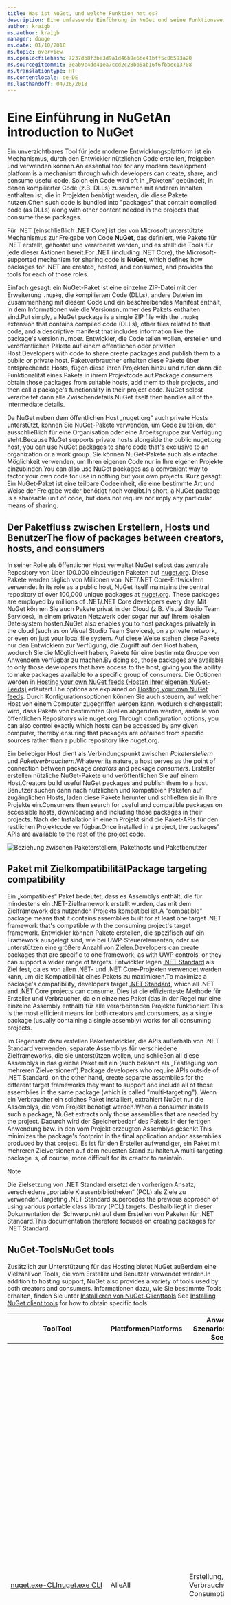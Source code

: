 ```yaml
---
title: Was ist NuGet, und welche Funktion hat es?
description: Eine umfassende Einführung in NuGet und seine Funktionsweise
author: kraigb
ms.author: kraigb
manager: douge
ms.date: 01/10/2018
ms.topic: overview
ms.openlocfilehash: 7237db8f3be3d9a1d46b9e6be41bff5c06593a20
ms.sourcegitcommit: 3eab9c4dd41ea7ccd2c28bb5ab16f6fbbec13708
ms.translationtype: HT
ms.contentlocale: de-DE
ms.lasthandoff: 04/26/2018
---
```

# <a name="an-introduction-to-nuget"></a><span data-ttu-id="14571-103">Eine Einführung in NuGet</span><span class="sxs-lookup"><span data-stu-id="14571-103">An introduction to NuGet</span></span>

<span data-ttu-id="14571-104">Ein unverzichtbares Tool für jede moderne Entwicklungsplattform ist ein Mechanismus, durch den Entwickler nützlichen Code erstellen, freigeben und verwenden können.</span><span class="sxs-lookup"><span data-stu-id="14571-104">An essential tool for any modern development platform is a mechanism through which developers can create, share, and consume useful code.</span></span> <span data-ttu-id="14571-105">Solch ein Code wird oft in „Paketen“ gebündelt, in denen kompilierter Code (z.B. DLLs) zusammen mit anderen Inhalten enthalten ist, die in Projekten benötigt werden, die diese Pakete nutzen.</span><span class="sxs-lookup"><span data-stu-id="14571-105">Often such code is bundled into "packages" that contain compiled code (as DLLs) along with other content needed in the projects that consume these packages.</span></span>

<span data-ttu-id="14571-106">Für .NET (einschließlich .NET Core) ist der von Microsoft unterstützte Mechanismus zur Freigabe von Code **NuGet**, das definiert, wie Pakete für .NET erstellt, gehostet und verarbeitet werden, und es stellt die Tools für jede dieser Aktionen bereit.</span><span class="sxs-lookup"><span data-stu-id="14571-106">For .NET (including .NET Core), the Microsoft-supported mechanism for sharing code is **NuGet**, which defines how packages for .NET are created, hosted, and consumed, and provides the tools for each of those roles.</span></span>

<span data-ttu-id="14571-107">Einfach gesagt: ein NuGet-Paket ist eine einzelne ZIP-Datei mit der Erweiterung `.nupkg`, die kompilierten Code (DLLs), andere Dateien im Zusammenhang mit diesem Code und ein beschreibendes Manifest enthält, in dem Informationen wie die Versionsnummer des Pakets enthalten sind.</span><span class="sxs-lookup"><span data-stu-id="14571-107">Put simply, a NuGet package is a single ZIP file with the `.nupkg` extension that contains compiled code (DLLs), other files related to that code, and a descriptive manifest that includes information like the package's version number.</span></span> <span data-ttu-id="14571-108">Entwickler, die Code teilen wollen, erstellen und veröffentlichen Pakete auf einem öffentlichen oder privaten Host.</span><span class="sxs-lookup"><span data-stu-id="14571-108">Developers with code to share create packages and publish them to a public or private host.</span></span> <span data-ttu-id="14571-109">Paketverbraucher erhalten diese Pakete über entsprechende Hosts, fügen diese ihren Projekten hinzu und rufen dann die Funktionalität eines Pakets in ihrem Projektcode auf.</span><span class="sxs-lookup"><span data-stu-id="14571-109">Package consumers obtain those packages from suitable hosts, add them to their projects, and then call a package's functionality in their project code.</span></span> <span data-ttu-id="14571-110">NuGet selbst verarbeitet dann alle Zwischendetails.</span><span class="sxs-lookup"><span data-stu-id="14571-110">NuGet itself then handles all of the intermediate details.</span></span>

<span data-ttu-id="14571-111">Da NuGet neben dem öffentlichen Host „nuget.org“ auch private Hosts unterstützt, können Sie NuGet-Pakete verwenden, um Code zu teilen, der ausschließlich für eine Organisation oder eine Arbeitsgruppe zur Verfügung steht.</span><span class="sxs-lookup"><span data-stu-id="14571-111">Because NuGet supports private hosts alongside the public nuget.org host, you can use NuGet packages to share code that's exclusive to an organization or a work group.</span></span> <span data-ttu-id="14571-112">Sie können NuGet-Pakete auch als einfache Möglichkeit verwenden, um Ihren eigenen Code nur in Ihre eigenen Projekte einzubinden.</span><span class="sxs-lookup"><span data-stu-id="14571-112">You can also use NuGet packages as a convenient way to factor your own code for use in nothing but your own projects.</span></span> <span data-ttu-id="14571-113">Kurz gesagt: Ein NuGet-Paket ist eine teilbare Codeeinheit, die eine bestimmte Art und Weise der Freigabe weder benötigt noch vorgibt.</span><span class="sxs-lookup"><span data-stu-id="14571-113">In short, a NuGet package is a shareable unit of code, but does not require nor imply any particular means of sharing.</span></span>

## <a name="the-flow-of-packages-between-creators-hosts-and-consumers"></a><span data-ttu-id="14571-114">Der Paketfluss zwischen Erstellern, Hosts und Benutzer</span><span class="sxs-lookup"><span data-stu-id="14571-114">The flow of packages between creators, hosts, and consumers</span></span>

<span data-ttu-id="14571-115">In seiner Rolle als öffentlicher Host verwaltet NuGet selbst das zentrale Repository von über 100.000 eindeutigen Paketen auf [nuget.org](https://www.nuget.org). Diese Pakete werden täglich von Millionen von .NET/.NET Core-Entwicklern verwendet.</span><span class="sxs-lookup"><span data-stu-id="14571-115">In its role as a public host, NuGet itself maintains the central repository of over 100,000 unique packages at [nuget.org](https://www.nuget.org). These packages are employed by millions of .NET/.NET Core developers every day.</span></span> <span data-ttu-id="14571-116">Mit NuGet können Sie auch Pakete privat in der Cloud (z.B. Visual Studio Team Services), in einem privaten Netzwerk oder sogar nur auf Ihrem lokalen Dateisystem hosten.</span><span class="sxs-lookup"><span data-stu-id="14571-116">NuGet also enables you to host packages privately in the cloud (such as on Visual Studio Team Services), on a private network, or even on just your local file system.</span></span> <span data-ttu-id="14571-117">Auf diese Weise stehen diese Pakete nur den Entwicklern zur Verfügung, die Zugriff auf den Host haben, wodurch Sie die Möglichkeit haben, Pakete für eine bestimmte Gruppe von Anwendern verfügbar zu machen.</span><span class="sxs-lookup"><span data-stu-id="14571-117">By doing so, those packages are available to only those developers that have access to the host, giving you the ability to make packages available to a specific group of consumers.</span></span> <span data-ttu-id="14571-118">Die Optionen werden in [Hosting your own NuGet feeds (Hosten Ihrer eigenen NuGet-Feeds)](hosting-packages/overview.md) erläutert.</span><span class="sxs-lookup"><span data-stu-id="14571-118">The options are explained on [Hosting your own NuGet feeds](hosting-packages/overview.md).</span></span> <span data-ttu-id="14571-119">Durch Konfigurationsoptionen können Sie auch steuern, auf welchen Host von einem Computer zugegriffen werden kann, wodurch sichergestellt wird, dass Pakete von bestimmten Quellen abgerufen werden, anstelle von öffentlichen Repositorys wie nuget.org.</span><span class="sxs-lookup"><span data-stu-id="14571-119">Through configuration options, you can also control exactly which hosts can be accessed by any given computer, thereby ensuring that packages are obtained from specific sources rather than a public repository like nuget.org.</span></span>

<span data-ttu-id="14571-120">Ein beliebiger Host dient als Verbindungspunkt zwischen *Paketerstellern* und *Paketverbrauchern*.</span><span class="sxs-lookup"><span data-stu-id="14571-120">Whatever its nature, a host serves as the point of connection between package *creators* and package *consumers*.</span></span> <span data-ttu-id="14571-121">Ersteller erstellen nützliche NuGet-Pakete und veröffentlichen Sie auf einem Host.</span><span class="sxs-lookup"><span data-stu-id="14571-121">Creators build useful NuGet packages and publish them to a host.</span></span> <span data-ttu-id="14571-122">Benutzer suchen dann nach nützlichen und kompatiblen Paketen auf zugänglichen Hosts, laden diese Pakete herunter und schließen sie in Ihre Projekte ein.</span><span class="sxs-lookup"><span data-stu-id="14571-122">Consumers then search for useful and compatible packages on accessible hosts, downloading and including those packages in their projects.</span></span> <span data-ttu-id="14571-123">Nach der Installation in einem Projekt sind die Paket-APIs für den restlichen Projektcode verfügbar.</span><span class="sxs-lookup"><span data-stu-id="14571-123">Once installed in a project, the packages' APIs are available to the rest of the project code.</span></span>

![Beziehung zwischen Paketerstellern, Pakethosts und Paketbenutzer](media/nuget-roles.png)

## <a name="package-targeting-compatibility"></a><span data-ttu-id="14571-125">Paket mit Zielkompatibilität</span><span class="sxs-lookup"><span data-stu-id="14571-125">Package targeting compatibility</span></span>

<span data-ttu-id="14571-126">Ein „kompatibles“ Paket bedeutet, dass es Assemblys enthält, die für mindestens ein .NET-Zielframework erstellt wurden, das mit dem Zielframework des nutzenden Projekts kompatibel ist.</span><span class="sxs-lookup"><span data-stu-id="14571-126">A "compatible" package means that it contains assemblies built for at least one target .NET framework that's compatible with the consuming project's target framework.</span></span> <span data-ttu-id="14571-127">Entwickler können Pakete erstellen, die spezifisch auf ein Framework ausgelegt sind, wie bei UWP-Steuerelementen, oder sie unterstützen eine größere Anzahl von Zielen.</span><span class="sxs-lookup"><span data-stu-id="14571-127">Developers can create packages that are specific to one framework, as with UWP controls, or they can support a wider range of targets.</span></span> <span data-ttu-id="14571-128">Entwickler legen [.NET Standard](/dotnet/standard/net-standard) als Ziel fest, da es von allen .NET- und .NET Core-Projekten verwendet werden kann, um die Kompatibilität eines Pakets zu maximieren.</span><span class="sxs-lookup"><span data-stu-id="14571-128">To maximize a package's compatibility, developers target [.NET Standard](/dotnet/standard/net-standard), which all .NET and .NET Core projects can consume.</span></span> <span data-ttu-id="14571-129">Dies ist die effizienteste Methode für Ersteller und Verbraucher, da ein einzelnes Paket (das in der Regel nur eine einzelne Assembly enthält) für alle verarbeitenden Projekte funktioniert.</span><span class="sxs-lookup"><span data-stu-id="14571-129">This is the most efficient means for both creators and consumers, as a single package (usually containing a single assembly) works for all consuming projects.</span></span>

<span data-ttu-id="14571-130">Im Gegensatz dazu erstellen Paketentwickler, die APIs außerhalb von .NET Standard verwenden, separate Assemblys für verschiedene Zielframeworks, die sie unterstützen wollen, und schließen all diese Assemblys in das gleiche Paket mit ein (auch bekannt als „Festlegung von mehreren Zielversionen“).</span><span class="sxs-lookup"><span data-stu-id="14571-130">Package developers who require APIs outside of .NET Standard, on the other hand, create separate assemblies for the different target frameworks they want to support and include all of those assemblies in the same package (which is called "multi-targeting").</span></span> <span data-ttu-id="14571-131">Wenn ein Verbraucher ein solches Paket installiert, extrahiert NuGet nur die Assemblys, die vom Projekt benötigt werden.</span><span class="sxs-lookup"><span data-stu-id="14571-131">When a consumer installs such a package, NuGet extracts only those assemblies that are needed by the project.</span></span> <span data-ttu-id="14571-132">Dadurch wird der Speicherbedarf des Pakets in der fertigen Anwendung bzw. in den vom Projekt erzeugten Assemblys gesenkt.</span><span class="sxs-lookup"><span data-stu-id="14571-132">This minimizes the package's footprint in the final application and/or assemblies produced by that project.</span></span> <span data-ttu-id="14571-133">Es ist für den Ersteller aufwendiger, ein Paket mit mehreren Zielversionen auf dem neuesten Stand zu halten.</span><span class="sxs-lookup"><span data-stu-id="14571-133">A multi-targeting package is, of course, more difficult for its creator to maintain.</span></span>

> [!Note]
> <span data-ttu-id="14571-134">Die Zielsetzung von .NET Standard ersetzt den vorherigen Ansatz, verschiedene „portable Klassenbibliotheken“ (PCL) als Ziele zu verwenden.</span><span class="sxs-lookup"><span data-stu-id="14571-134">Targeting .NET Standard supercedes the previous approach of using various portable class library (PCL) targets.</span></span> <span data-ttu-id="14571-135">Deshalb liegt in dieser Dokumentation der Schwerpunkt auf dem Erstellen von Paketen für .NET Standard.</span><span class="sxs-lookup"><span data-stu-id="14571-135">This documentation therefore focuses on creating packages for .NET Standard.</span></span>

## <a name="nuget-tools"></a><span data-ttu-id="14571-136">NuGet-Tools</span><span class="sxs-lookup"><span data-stu-id="14571-136">NuGet tools</span></span>

<span data-ttu-id="14571-137">Zusätzlich zur Unterstützung für das Hosting bietet NuGet außerdem eine Vielzahl von Tools, die vom Ersteller und Benutzer verwendet werden.</span><span class="sxs-lookup"><span data-stu-id="14571-137">In addition to hosting support, NuGet also provides a variety of tools used by both creators and consumers.</span></span> <span data-ttu-id="14571-138">Informationen dazu, wie Sie bestimmte Tools erhalten, finden Sie unter [Installieren von NuGet-Clienttools](install-nuget-client-tools.md).</span><span class="sxs-lookup"><span data-stu-id="14571-138">See [Installing NuGet client tools](install-nuget-client-tools.md) for how to obtain specific tools.</span></span>

| <span data-ttu-id="14571-139">Tool</span><span class="sxs-lookup"><span data-stu-id="14571-139">Tool</span></span> | <span data-ttu-id="14571-140">Plattformen</span><span class="sxs-lookup"><span data-stu-id="14571-140">Platforms</span></span> | <span data-ttu-id="14571-141">Anwendbare Szenarios</span><span class="sxs-lookup"><span data-stu-id="14571-141">Applicable Scenarios</span></span> | <span data-ttu-id="14571-142">description</span><span class="sxs-lookup"><span data-stu-id="14571-142">Description</span></span> |
| --- | --- | --- | --- |
| [<span data-ttu-id="14571-143">nuget.exe-CLI</span><span class="sxs-lookup"><span data-stu-id="14571-143">nuget.exe CLI</span></span>](tools/nuget-exe-cli-reference.md) | <span data-ttu-id="14571-144">Alle</span><span class="sxs-lookup"><span data-stu-id="14571-144">All</span></span> | <span data-ttu-id="14571-145">Erstellung, Verbrauch</span><span class="sxs-lookup"><span data-stu-id="14571-145">Creation, Consumption</span></span> | <span data-ttu-id="14571-146">Bietet alle NuGet-Funktionen, mit einigen Befehlen, die speziell für Paketersteller bestimmt sind, anderen Befehlen, die nur für Benutzer, und wieder anderen, die für beide bestimmt sind.</span><span class="sxs-lookup"><span data-stu-id="14571-146">Provides all NuGet capabilities, with some commands applying specifically to package creators, some applying only to consumers, and others applying to both.</span></span> <span data-ttu-id="14571-147">Beispielsweise verwenden Paketersteller den Befehl `nuget pack` zum Erstellen eines Pakets aus verschiedenen Assemblys und zugehörigen Dateien, Paketverbraucher verwenden `nuget install`, um Pakete in einen Projektordner einzubinden, und alle verwenden `nuget config`, um NuGet-Konfigurationsvariablen festzulegen.</span><span class="sxs-lookup"><span data-stu-id="14571-147">For example, package creators use the `nuget pack` command to create a package from various assemblies and related files, package consumers use `nuget install` to include packages in a project folder, and everyone uses `nuget config` to set NuGet configuration variables.</span></span> <span data-ttu-id="14571-148">Als ein plattformunabhängiges Tool interagiert die NuGet-CLI nicht mit Visual Studio-Projekten.</span><span class="sxs-lookup"><span data-stu-id="14571-148">As a platform-agnostic tool, the NuGet CLI does not interact with Visual Studio projects.</span></span> |
| [<span data-ttu-id="14571-149">dotnet-CLI</span><span class="sxs-lookup"><span data-stu-id="14571-149">dotnet CLI</span></span>](tools/dotnet-Commands.md) | <span data-ttu-id="14571-150">Alle</span><span class="sxs-lookup"><span data-stu-id="14571-150">All</span></span> | <span data-ttu-id="14571-151">Erstellung, Verbrauch</span><span class="sxs-lookup"><span data-stu-id="14571-151">Creation, Consumption</span></span> | <span data-ttu-id="14571-152">Stellt bestimmte NuGet-CLI-Funktionen direkt in der .NET Core-Toolkette bereit.</span><span class="sxs-lookup"><span data-stu-id="14571-152">Provides certain NuGet CLI capabilities directly within the .NET Core tool chain.</span></span> <span data-ttu-id="14571-153">Ähnlich wie NuGet-CLI interagiert die dotnet-CLI nicht mit Visual Studio-Projekten.</span><span class="sxs-lookup"><span data-stu-id="14571-153">As with the NuGet CLI, the dotnet CLI does not interact with Visual Studio projects.</span></span> |
| [<span data-ttu-id="14571-154">Paket-Manager-Konsole</span><span class="sxs-lookup"><span data-stu-id="14571-154">Package Manager Console</span></span>](tools/package-manager-console.md) | <span data-ttu-id="14571-155">Visual Studio unter Windows</span><span class="sxs-lookup"><span data-stu-id="14571-155">Visual Studio on Windows</span></span> | <span data-ttu-id="14571-156">Verbrauch</span><span class="sxs-lookup"><span data-stu-id="14571-156">Consumption</span></span> | <span data-ttu-id="14571-157">Stellt [PowerShell-Befehle](tools/Powershell-Reference.md) zum Installieren und Verwalten von Paketen in Visual Studio-Projekten bereit.</span><span class="sxs-lookup"><span data-stu-id="14571-157">Provides [PowerShell commands](tools/Powershell-Reference.md) for installing and managing packages in Visual Studio projects.</span></span> |
| [<span data-ttu-id="14571-158">Benutzeroberfläche des Paket-Managers</span><span class="sxs-lookup"><span data-stu-id="14571-158">Package Manager UI</span></span>](tools/package-manager-ui.md) | <span data-ttu-id="14571-159">Visual Studio unter Windows</span><span class="sxs-lookup"><span data-stu-id="14571-159">Visual Studio on Windows</span></span> | <span data-ttu-id="14571-160">Verbrauch</span><span class="sxs-lookup"><span data-stu-id="14571-160">Consumption</span></span> | <span data-ttu-id="14571-161">Stellt eine einfache zu bedienende Benutzeroberfläche zum Installieren und Verwalten von Paketen in Visual Studio-Projekten bereit.</span><span class="sxs-lookup"><span data-stu-id="14571-161">Provides an easy-to-use UI for installing and managing packages in Visual Studio projects.</span></span> |
| [<span data-ttu-id="14571-162">Manage NuGet UI (Verwalten der NuGet-Benutzeroberfläche)</span><span class="sxs-lookup"><span data-stu-id="14571-162">Manage NuGet UI</span></span>](/visualstudio/mac/nuget-walkthrough) | <span data-ttu-id="14571-163">Visual Studio für Mac</span><span class="sxs-lookup"><span data-stu-id="14571-163">Visual Studio for Mac</span></span> | <span data-ttu-id="14571-164">Verbrauch</span><span class="sxs-lookup"><span data-stu-id="14571-164">Consumption</span></span> | <span data-ttu-id="14571-165">Stellt eine einfache zu bedienende Benutzeroberfläche zum Installieren und Verwalten von Paketen in Projekten von Visual Studio für Mac bereit.</span><span class="sxs-lookup"><span data-stu-id="14571-165">Provide an easy-to-use UI for installing and managing packages in Visual Studio for Mac projects.</span></span> |
| [<span data-ttu-id="14571-166">MSBuild</span><span class="sxs-lookup"><span data-stu-id="14571-166">MSBuild</span></span>](reference/msbuild-targets.md) | <span data-ttu-id="14571-167">Windows</span><span class="sxs-lookup"><span data-stu-id="14571-167">Windows</span></span> | <span data-ttu-id="14571-168">Erstellung, Verbrauch</span><span class="sxs-lookup"><span data-stu-id="14571-168">Creation, Consumption</span></span> | <span data-ttu-id="14571-169">Bietet die Möglichkeit zum Erstellen und Wiederherstellen von Paketen, die in einem Projekt direkt über die MSBuild-Toolkette verwendet werden.</span><span class="sxs-lookup"><span data-stu-id="14571-169">Provides the ability to create packages and restore packages used in a project directly through the MSBuild tool chain.</span></span> |

<span data-ttu-id="14571-170">Wie Sie sehen können, sind die NuGet-Tools, mit denen Sie arbeiten, stark davon abhängig, ob Sie Pakete erstellen, verwenden oder veröffentlichen und mit welcher Plattform Sie arbeiten.</span><span class="sxs-lookup"><span data-stu-id="14571-170">As you can see, the NuGet tools you work with depend greatly on whether you're creating, consuming, or publishing packages, and the platform on which you're working.</span></span> <span data-ttu-id="14571-171">Paketersteller sind in der Regel auch Benutzer, da sie auf Funktionalität aufbauen, die in anderen NuGet-Paketen vorhanden ist.</span><span class="sxs-lookup"><span data-stu-id="14571-171">Package creators are typically also consumers, as they build on top of functionality that exists in other NuGet packages.</span></span> <span data-ttu-id="14571-172">Und diese Pakete können natürlich wiederum von anderen abhängen.</span><span class="sxs-lookup"><span data-stu-id="14571-172">And those packages, of course, may in turn depend on still others.</span></span>

<span data-ttu-id="14571-173">Weitere Informationen finden Sie unter den Artikeln [Workflow für die Paketerstellung](create-packages/Overview-and-Workflow.md) und [Workflow für die Nutzung von Paketen](consume-packages/Overview-and-Workflow.md).</span><span class="sxs-lookup"><span data-stu-id="14571-173">For more information, start with the [Package creation workflow](create-packages/Overview-and-Workflow.md) and [Package consumption workflow](consume-packages/Overview-and-Workflow.md) articles.</span></span>

## <a name="managing-dependencies"></a><span data-ttu-id="14571-174">Verwalten von Abhängigkeiten</span><span class="sxs-lookup"><span data-stu-id="14571-174">Managing dependencies</span></span>

<span data-ttu-id="14571-175">Die Fähigkeit, einfach auf der Arbeit anderer aufbauen zu können, ist eines der stärksten Features eines Paketverwaltungssystems.</span><span class="sxs-lookup"><span data-stu-id="14571-175">The ability to easily build on the work of others is one of most powerful features of a package management system.</span></span> <span data-ttu-id="14571-176">Dementsprechend ist eine der wichtigsten Aufgaben von NuGet das Verwalten der Abhängigkeitsstruktur bzw. des „Diagramms“ für ein Projekt.</span><span class="sxs-lookup"><span data-stu-id="14571-176">Accordingly, much of what NuGet does is managing that dependency tree or "graph" on behalf of a project.</span></span> <span data-ttu-id="14571-177">Einfach ausgedrückt müssen Sie sich nur mit jenen Paketen selbst befassen, die Sie direkt in einem Projekt verwenden.</span><span class="sxs-lookup"><span data-stu-id="14571-177">Simply said, you need only concern yourself with those packages that you're directly using in a project.</span></span> <span data-ttu-id="14571-178">Wenn irgendeines dieser Pakete selbst andere Pakete verwendet (die wiederum weitere Pakete verwenden können), übernimmt NuGet alle der früheren Abhängigkeiten.</span><span class="sxs-lookup"><span data-stu-id="14571-178">If any of those packages themselves consume other packages (which can, in turn, consume still others), NuGet takes care of all those down-level dependencies.</span></span>

<span data-ttu-id="14571-179">Die folgende Abbildung zeigt ein Projekt, das von fünf Paketen abhängig ist, die wiederum von einer Reihe anderer abhängen.</span><span class="sxs-lookup"><span data-stu-id="14571-179">The following image shows a project that depends on five packages, which in turn depend on a number of others.</span></span>

![Ein Beispiel für ein NuGet-Abhängigkeitsdiagramm für ein .NET-Projekt](media/dependency-graph.png)

<span data-ttu-id="14571-181">Beachten Sie, dass einige Pakete mehrmals im Abhängigkeitsdiagramm angezeigt werden.</span><span class="sxs-lookup"><span data-stu-id="14571-181">Notice that some packages appear multiple times in the dependency graph.</span></span> <span data-ttu-id="14571-182">Beispielsweise gibt es drei verschiedene Benutzer des Pakets B, und jeder Benutzer könnte auch eine andere Version für das Paket (nicht gezeigt) angeben.</span><span class="sxs-lookup"><span data-stu-id="14571-182">For example, there are three different consumers of package B, and each consumer might also specify a different version for that package (not shown).</span></span> <span data-ttu-id="14571-183">Dieser Fall tritt häufig auf, insbesondere bei häufig verwendeten Paketen.</span><span class="sxs-lookup"><span data-stu-id="14571-183">This is a common occurrence, especially for widely-used packages.</span></span> <span data-ttu-id="14571-184">NuGet übernimmt alle schwierigen Aufgaben, um genau zu bestimmen, welche Version des Pakets B alle Benutzer zufriedenstellt.</span><span class="sxs-lookup"><span data-stu-id="14571-184">NuGet fortunately does all the hard work to determine exactly which version of package B satisfies all consumers.</span></span> <span data-ttu-id="14571-185">NuGet führt dies dann für alle anderen Pakete durch, unabhängig davon, wie ausführlich das Abhängigkeitsdiagramm wird.</span><span class="sxs-lookup"><span data-stu-id="14571-185">NuGet then does the same for all other packages, no matter how deep the dependency graph.</span></span>

<span data-ttu-id="14571-186">Weitere Details wie NuGet diesen Dienst ausführt finden Sie unter [Dependency resolution (Abhängigkeitsauflösung)](consume-packages/dependency-resolution.md).</span><span class="sxs-lookup"><span data-stu-id="14571-186">For more details on how NuGet performs this service, see [Dependency resolution](consume-packages/dependency-resolution.md).</span></span>

## <a name="tracking-references-and-restoring-packages"></a><span data-ttu-id="14571-187">Nachverfolgungsverweise und Wiederherstellen von Paketen</span><span class="sxs-lookup"><span data-stu-id="14571-187">Tracking references and restoring packages</span></span>

<span data-ttu-id="14571-188">Da Projekte zwischen Entwicklercomputern, Repositorys für die Quellcodeverwaltung, Buildservern usw. problemlos verschoben werden können, ist es höchst unpraktisch, dass binäre Assemblys von NuGet-Paketen direkt an ein Projekt gebunden bleiben.</span><span class="sxs-lookup"><span data-stu-id="14571-188">Because projects can easily move between developer computers, source control repositories, build servers, and so forth, it's highly impractical to keep the binary assemblies of NuGet packages directly bound to a project.</span></span> <span data-ttu-id="14571-189">Wäre das der Fall, wäre jede Kopie des Projekts unnötigerweise vergrößert (und deshalb eine Verschwendung von Speicherplatz in Repositorys zur Quellcodeverwaltung).</span><span class="sxs-lookup"><span data-stu-id="14571-189">Doing so would make each copy of the project unnecessarily bloated (and thereby waste space in source control repositories).</span></span> <span data-ttu-id="14571-190">Es wäre auch schwer, Binärdateien von Paketen auf neuere Versionen zu aktualisieren, da Updates auf alle Kopien des Projekts angewendet werden müssten.</span><span class="sxs-lookup"><span data-stu-id="14571-190">It would also make it very difficult to update package binaries to newer versions as updates would have to be applied across all copies of the project.</span></span>

<span data-ttu-id="14571-191">Stattdessen verwaltet NuGet eine einfach Verweisliste der Pakete von denen ein Projekt abhängig ist, einschließlich der Abhängigkeiten der obersten und untersten Ebenen.</span><span class="sxs-lookup"><span data-stu-id="14571-191">NuGet instead maintains a simple reference list of the packages upon which a project depends, including both top-level and down-level dependencies.</span></span> <span data-ttu-id="14571-192">D.h. wenn Sie ein Paket in ein Projekt von einem Host aus installieren, zeichnet NuGet die Paket-ID und Versionsnummer in der Verweisliste auf.</span><span class="sxs-lookup"><span data-stu-id="14571-192">That is, whenever you install a package from some host into a project, NuGet records the package identifier and version number in the reference list.</span></span> <span data-ttu-id="14571-193">(Wenn ein Paket deinstalliert wird, wird dieses natürlich aus der Liste entfernt.) NuGet bietet dann eine Möglichkeit, auf Anfrage alle Pakete, auf die verwiesen wird, wiederherzustellen, wie im Artikel [Wiederherstellen von Paketen](consume-packages/package-restore.md) beschrieben wird.</span><span class="sxs-lookup"><span data-stu-id="14571-193">(Uninstalling a package, of course, removes it from the list.) NuGet then provides a means to restore all referenced packages upon request, as described on [Package restore](consume-packages/package-restore.md).</span></span>

![Eine NuGet-Verweisliste wird bei Paketinstallation erstellt und kann zum Wiederherstellen von Paketen an einem anderen Ort verwendet werden.](media/nuget-restore.png)

<span data-ttu-id="14571-195">Mit der Verweisliste kann NuGet anschließend alle Pakete zu einem späteren Zeitpunkt neu installieren &mdash; also *wiederherstellen* &mdash; die von öffentlichen und bzw. oder privaten Hosts stammen.</span><span class="sxs-lookup"><span data-stu-id="14571-195">With only the reference list, NuGet can then reinstall&mdash;that is, *restore*&mdash;all of those packages from public and/or private hosts at any later time.</span></span> <span data-ttu-id="14571-196">Wenn Sie ein Projekt auf die Quellcodeverwaltung committen oder auf andere Weise freigeben, muss nur die Verweisliste enthalten sein. Es müssen keine Paketbinärdateien eingeschlossen werden (Näheres finden Sie unter [Pakete und Quellcodeverwaltung](consume-packages/packages-and-source-control.md)).</span><span class="sxs-lookup"><span data-stu-id="14571-196">When committing a project to source control, or sharing it in some other way, you include only the reference list and exclude any package binaries (see [Packages and source control](consume-packages/packages-and-source-control.md).)</span></span>

<span data-ttu-id="14571-197">Der Computer, der ein Projekt, z.B. einen Buildserver, erhält, der eine Kopie des Projekts als Teil eines automatisierten Bereitstellungssystems empfängt, fordert NuGet einfach auf, Abhängigkeiten wiederherzustellen, wenn sie benötigt werden.</span><span class="sxs-lookup"><span data-stu-id="14571-197">The computer that receives a project, such as a build server obtaining a copy of the project as part of an automated deployment system, simply asks NuGet to restore dependencies whenever they're needed.</span></span> <span data-ttu-id="14571-198">Buildsysteme, wie Visual Studio Team Services, stellen „NuGet restore“-Schritte für exakt diesen Zweck bereit.</span><span class="sxs-lookup"><span data-stu-id="14571-198">Build systems like Visual Studio Team Services provide "NuGet restore" steps for this exact purpose.</span></span> <span data-ttu-id="14571-199">Auf ähnliche Weise können Entwickler einen Befehl wie `nuget restore` (NuGet-CLI), `dotnet restore` (dotnet-CLI) oder `Install-Package` (Paket-Manager-Konsole) aufrufen, wenn sie eine Kopie eines Projekts erhalten (z.B. beim Kopieren eines Repositorys), um alle benötigten Pakete zu erhalten.</span><span class="sxs-lookup"><span data-stu-id="14571-199">Similarly, when developers obtain a copy of a project (as when cloning a repository), they can invoke command like `nuget restore` (NuGet CLI), `dotnet restore` (dotnet CLI), or `Install-Package` (Package Manager Console) to obtain all the necessary packages.</span></span> <span data-ttu-id="14571-200">Visual Studio seinerseits stellt Pakete beim Erstellen eines Projekts automatisch wieder her (vorausgesetzt, die automatische Wiederherstellung ist aktiviert, wie unter [Paketwiederherstellung](consume-packages/package-restore.md) beschrieben).</span><span class="sxs-lookup"><span data-stu-id="14571-200">Visual Studio, for its part, automatically restores packages when building a project (provided that automatic restore is enabled, as described on [Package restore](consume-packages/package-restore.md)).</span></span>

<span data-ttu-id="14571-201">Die primäre Rolle von NuGet bei Entwicklern liegt dann klar im Verwalten der Verweisliste für Ihr Projekt und im Bereitstellen der Möglichkeiten, um diese referenzierten Pakete effizient wiederherzustellen (und zu aktualisieren).</span><span class="sxs-lookup"><span data-stu-id="14571-201">Clearly, then, NuGet's primary role where developers are concerned is maintaining that reference list on behalf of your project and providing the means to efficiently restore (and update) those referenced packages.</span></span> <span data-ttu-id="14571-202">Die Liste wird in einem von zwei *Paketverwaltungsformaten* verwaltet:</span><span class="sxs-lookup"><span data-stu-id="14571-202">This list is maintained in one of two *package management formats*, as they're called:</span></span>

- <span data-ttu-id="14571-203">[`packages.config`](reference/packages-config.md): *(NuGet 1.0+)* Eine XML-Datei, die eine flache Liste aller Abhängigkeiten im Projekt, einschließlich der Abhängigkeiten von anderen installierten Paketen, verwaltet.</span><span class="sxs-lookup"><span data-stu-id="14571-203">[`packages.config`](reference/packages-config.md): *(NuGet 1.0+)* An XML file that maintains a flat list of all dependencies in the project, including the dependencies of other installed packages.</span></span> <span data-ttu-id="14571-204">Installierte oder wiederhergestellte Pakete werden in einem `packages`-Ordner gespeichert.</span><span class="sxs-lookup"><span data-stu-id="14571-204">Installed or restored packages are stored in a `packages` folder.</span></span>

- <span data-ttu-id="14571-205">[PackageReference](consume-packages/package-references-in-project-files.md) (bzw. „Packen von Verweisen in Projektdateien“) | *(NuGet 4.0 und höher)* verwaltet eine Liste der Abhängigkeiten der obersten Ebene eines Projekts direkt in der Projektdatei, damit keine separate Datei benötigt wird.</span><span class="sxs-lookup"><span data-stu-id="14571-205">[PackageReference](consume-packages/package-references-in-project-files.md) (or "package references in project files") | *(NuGet 4.0+)* Maintains a list of a project's top-level dependencies directly within the project file, so no separate file is needed.</span></span> <span data-ttu-id="14571-206">Eine zugehörige Datei, `obj/project.assets.json`, wird dynamisch generiert, um das gesamte Abhängigkeitsdiagramm der von einem Projekt verwendeten Pakete zusammen mit allen untergeordneten Abhängigkeiten zu verwalten.</span><span class="sxs-lookup"><span data-stu-id="14571-206">An associated file, `obj/project.assets.json`, is dynamically generated to manage the overall dependency graph of the packages that a project uses along with all down-level dependencies.</span></span> <span data-ttu-id="14571-207">PackageReference wird immer von .NET Core-Projekten verwendet.</span><span class="sxs-lookup"><span data-stu-id="14571-207">PackageReference is always used by .NET Core projects.</span></span>

<span data-ttu-id="14571-208">Welches Paketverwaltungsformat in einen Projekt verwendet wird, hängt vom Projekttyp und der verfügbaren Version von NuGet (und bzw. oder Visual Studio) ab.</span><span class="sxs-lookup"><span data-stu-id="14571-208">Which package management format is employed in any given project depends on the project type, and the available version of NuGet (and/or Visual Studio).</span></span> <span data-ttu-id="14571-209">Suchen Sie nach `packages.config` im Projektstamm, nachdem Sie das erste Paket installiert haben, um zu überprüfen, welches Format verwendet wird.</span><span class="sxs-lookup"><span data-stu-id="14571-209">To check what format is being used, simply look for `packages.config` in the project root after installing your first package.</span></span> <span data-ttu-id="14571-210">Wenn die Datei nicht angezeigt wird, suchen Sie direkt in der Projektdatei nach einem \<PackageReference\>-Element.</span><span class="sxs-lookup"><span data-stu-id="14571-210">If you don't have that file, look in the project file directly for a \<PackageReference\> element.</span></span>

<span data-ttu-id="14571-211">Wenn Sie die Wahl haben, wird die Verwendung von PackageReference empfohlen.</span><span class="sxs-lookup"><span data-stu-id="14571-211">When you have a choice, we recommend using PackageReference.</span></span> <span data-ttu-id="14571-212">`packages.config` wird zu Legacyzwecken beibehalten und befindet sich nicht mehr in der aktiven Entwicklung.</span><span class="sxs-lookup"><span data-stu-id="14571-212">`packages.config` is maintained for legacy purposes and is no longer under active development.</span></span>

> [!Tip]
> <span data-ttu-id="14571-213">Verschiedene `nuget.exe`-CLI-Befehle, wie `nuget install`, fügen das Paket nicht automatisch zur Verweisliste hinzu.</span><span class="sxs-lookup"><span data-stu-id="14571-213">Various `nuget.exe` CLI commands, like `nuget install`, do not automatically add the package to the reference list.</span></span> <span data-ttu-id="14571-214">Die Liste wird bei der Installation eines Pakets mit dem Visual Studio-Paket-Manager (Benutzeroberfläche oder Konsole) und mit der `dotnet.exe`-CLI aktualisiert.</span><span class="sxs-lookup"><span data-stu-id="14571-214">The list is updated when installing a package with the Visual Studio Package Manager (UI or Console), and with `dotnet.exe` CLI.</span></span>

## <a name="what-else-does-nuget-do"></a><span data-ttu-id="14571-215">Was macht NuGet außerdem?</span><span class="sxs-lookup"><span data-stu-id="14571-215">What else does NuGet do?</span></span>

<span data-ttu-id="14571-216">Bisher haben Sie folgende Eigenschaften von NuGet kennengelernt:</span><span class="sxs-lookup"><span data-stu-id="14571-216">So far you've learned the following characteristics of NuGet:</span></span>

- <span data-ttu-id="14571-217">NuGet stellt das zentrale nuget.org-Repository mit Unterstützung von privatem Hosting bereit.</span><span class="sxs-lookup"><span data-stu-id="14571-217">NuGet provides the central nuget.org repository with support for private hosting.</span></span>
- <span data-ttu-id="14571-218">NuGet stellt die Tools zur Verfügung, die Entwickler benötigen, um Pakete zu erstellen, zu veröffentlichen und zu nutzen.</span><span class="sxs-lookup"><span data-stu-id="14571-218">NuGet provides the tools developers need for creating, publishing, and consuming packages.</span></span>
- <span data-ttu-id="14571-219">Besonders wichtig ist: NuGet verwaltet eine Verweisliste der Pakete, die in einem Projekt verwendet werden und verfügt über die Möglichkeit zum Wiederherstellen und Aktualisieren dieser Pakete aus dieser Liste.</span><span class="sxs-lookup"><span data-stu-id="14571-219">Most importantly, NuGet maintains a reference list of packages used in a project and the ability to restore and update those packages from that list.</span></span>

<span data-ttu-id="14571-220">Damit diese Prozesse effizient arbeiten, führt NuGet einige Optimierungen im Hintergrund durch.</span><span class="sxs-lookup"><span data-stu-id="14571-220">To make these processes work efficiently, NuGet does some behind-the-scenes optimizations.</span></span> <span data-ttu-id="14571-221">Insbesondere verwaltet NuGet einen Paketcache und einen globalen Paketordner, um die Installation und Neuinstallation zu beschleunigen.</span><span class="sxs-lookup"><span data-stu-id="14571-221">Most notably, NuGet manages a package cache and a global packages folder to shortcut installation and reinstallation.</span></span> <span data-ttu-id="14571-222">Der Cache verhindert das Herunterladen eines Pakets, das bereits auf dem Rechner installiert ist.</span><span class="sxs-lookup"><span data-stu-id="14571-222">The cache avoids downloading a package that's already been installed on the machine.</span></span> <span data-ttu-id="14571-223">Der globale Paketordner ermöglicht es mehreren Projekten, das gleiche installierte Paket gemeinsam zu nutzen, wodurch insgesamt der Speicherbedarf von NuGet auf dem Computer verringert wird.</span><span class="sxs-lookup"><span data-stu-id="14571-223">The global packages folder allows multiple projects to share the same installed package, thereby reducing NuGet's overall footprint on the computer.</span></span> <span data-ttu-id="14571-224">Der Cache und der globale Paketordner sind sehr hilfreich, wenn Sie häufig eine größere Anzahl von Paketen wiederherstellen, wie z.B. auf einem Buildserver.</span><span class="sxs-lookup"><span data-stu-id="14571-224">The cache and global packages folder are also very helpful when you're frequently restoring a larger number of packages, as on a build server.</span></span> <span data-ttu-id="14571-225">Weitere Informationen zu diesen Mechanismen finden Sie unter [Verwalten der globalen Paketordner und Cacheordner](consume-packages/managing-the-global-packages-and-cache-folders.md).</span><span class="sxs-lookup"><span data-stu-id="14571-225">For more details on these mechanisms, see [Managing the global packages and cache folders](consume-packages/managing-the-global-packages-and-cache-folders.md).</span></span>

<span data-ttu-id="14571-226">Innerhalb eines individuellen Projekts verwaltet NuGet den gesamten Abhängigkeitsdiagramm, was die Auflösung mehrerer Verweise auf verschiedene Versionen des selben Pakets enthält.</span><span class="sxs-lookup"><span data-stu-id="14571-226">Within an individual project, NuGet manages the overall dependency graph, which again includes resolving multiple references to different versions of the same package.</span></span> <span data-ttu-id="14571-227">Es ist üblich, dass ein Projekt eine Abhängigkeit von ein oder mehreren Paketen annimmt, die über die gleichen Abhängigkeiten verfügen.</span><span class="sxs-lookup"><span data-stu-id="14571-227">It's quite common that a project takes a dependency on one or more packages that themselves have the same dependencies.</span></span> <span data-ttu-id="14571-228">Einige der nützlichsten Hilfsprogrammpakete auf nuget.org werden von vielen anderen Paketen verwendet.</span><span class="sxs-lookup"><span data-stu-id="14571-228">Some of the most useful utility packages on nuget.org are employed by many other packages.</span></span> <span data-ttu-id="14571-229">Im gesamten Abhängigkeitsdiagramm, können dann sehr leicht zehn unterschiedliche Verweise auf verschiedene Versionen desselben Pakets vorkommen.</span><span class="sxs-lookup"><span data-stu-id="14571-229">In the entire dependency graph, then, you could easily have ten different references to different versions of the same package.</span></span> <span data-ttu-id="14571-230">NuGet sortiert aus, welche Version von allen Verbrauchern verwendet werden kann, um zu verhindern, dass mehrere Versionen eines Pakets in die Anwendung selbst platziert werden.</span><span class="sxs-lookup"><span data-stu-id="14571-230">To avoid bringing multiple versions of that package into the application itself, NuGet sorts out which single version can be used by all consumers.</span></span> <span data-ttu-id="14571-231">(Weitere Informationen finden Sie unter [Auflösung von Abhängigkeiten](consume-packages/dependency-resolution.md).)</span><span class="sxs-lookup"><span data-stu-id="14571-231">(For more information, see [Dependency Resolution](consume-packages/dependency-resolution.md).)</span></span>

<span data-ttu-id="14571-232">Darüber hinaus behält NuGet alle Spezifikationen im Zusammenhang mit der Struktur von Paketen (einschließlich [Lokalisierung](create-packages/creating-localized-packages.md) und [Debugsymbole](create-packages/symbol-packages.md)) und wie auf sie verwiesen wird (einschließlich [Versionsbereiche](reference/package-versioning.md#version-ranges-and-wildcards) und [Vorabversionen](create-packages/prerelease-packages.md).) NuGet stellt auch verschiedene APIs für die programmgesteuerte Arbeit mit seinen Diensten bereit und unterstützt Entwickler, die Visual Studio-Erweiterungen und Projektvorlagen.</span><span class="sxs-lookup"><span data-stu-id="14571-232">Beyond that, NuGet maintains all the specifications related to how packages are structured (including [localization](create-packages/creating-localized-packages.md) and [debug symbols](create-packages/symbol-packages.md)) and how they are referenced (including [version ranges](reference/package-versioning.md#version-ranges-and-wildcards) and [pre-release versions](create-packages/prerelease-packages.md).) NuGet also provides various APIs to work with its services programmatically, and provides support for developers who write Visual Studio extensions and project templates.</span></span>

<span data-ttu-id="14571-233">Im Inhaltsverzeichnis dieser Dokumentation finden Sie alle hier dargestellten Funktionen und Versionshinweise, die bis zu den Anfängen von NuGet zurückgehen.</span><span class="sxs-lookup"><span data-stu-id="14571-233">Take a moment to browse the table of contents for this documentation, and you see all of these capabilities represented there, along with release notes dating back to NuGet's beginnings.</span></span>

## <a name="comments-contributions-and-issues"></a><span data-ttu-id="14571-234">Kommentare, Beiträge und Probleme</span><span class="sxs-lookup"><span data-stu-id="14571-234">Comments, contributions, and issues</span></span>

<span data-ttu-id="14571-235">Abschließend, freuen wir uns auf Kommentare und Beiträge zu dieser Dokumentation &mdash; klicken Sie einfach auf die Befehle **Feedback** und **Bearbeiten** auf einer beliebigen Seite, oder besuchen Sie das [docs-repository](https://github.com/NuGet/docs.microsoft.com-nuget/) oder die [docs issue list (docs-Problemliste)](https://github.com/NuGet/docs.microsoft.com-nuget/issues) auf GitHub.</span><span class="sxs-lookup"><span data-stu-id="14571-235">Finally, we very much welcome comments and contributions to this documentation&mdash;just select the **Feedback** and **Edit** commands on the top of any page, or visit the [docs repository](https://github.com/NuGet/docs.microsoft.com-nuget/) and [docs issue list](https://github.com/NuGet/docs.microsoft.com-nuget/issues) on GitHub.</span></span>

<span data-ttu-id="14571-236">Wir freuen uns auch über Beiträge zu NuGet selbst über seine [verschiedenen GitHub-Repositorys](https://github.com/NuGet/Home). NuGet-Probleme finden Sie auf [https://github.com/NuGet/home/issues](https://github.com/NuGet/home/issues).</span><span class="sxs-lookup"><span data-stu-id="14571-236">We also welcome contributions to NuGet itself through its [various GitHub repositories](https://github.com/NuGet/Home); NuGet issues can be found on [https://github.com/NuGet/home/issues](https://github.com/NuGet/home/issues).</span></span>

<span data-ttu-id="14571-237">Viel Vergnügen mit NuGet!</span><span class="sxs-lookup"><span data-stu-id="14571-237">Enjoy your NuGet experience!</span></span>
